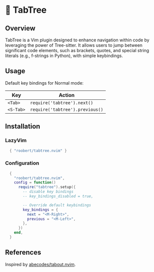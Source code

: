 # 🌲 TabTree

## Overview

TabTree is a Vim plugin designed to enhance navigation within code by leveraging the power of Tree-sitter. It allows users to jump between significant code elements, such as brackets, quotes, and special string literals (e.g., f-strings in Python), with simple keybindings.

## Usage

Default key bindings for Normal mode:

| Key       | Action                          |
| --------- | ------------------------------- |
| `<Tab>`   | `require('tabtree').next()`     |
| `<S-Tab>` | `require('tabtree').previous()` |

## Installation

### LazyVim

```lua
  { "roobert/tabtree.nvim" }
```

### Configuration

```lua
  {
    "roobert/tabtree.nvim",
    config = function()
      require("tabtree").setup({
        -- disable key bindings
        -- key_bindings_disabled = true,

        -- Override default keybindings
        key_bindings = {
          next = "<M-Right>",
          previous = "<M-Left>",
        },
      })
    end,
  }
```

## References

Inspired by [abecodes/tabout.nvim](https://github.com/abecodes/tabout.nvim).
